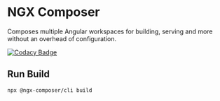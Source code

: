 # NGX Composer

Composes multiple Angular workspaces for building, serving and more without an overhead of configuration.

[![Codacy Badge](https://app.codacy.com/project/badge/Grade/74da2fd774574631b3c02c51ed53a293)](https://www.codacy.com/gh/hoevelmanns/ngx-composer/dashboard?utm_source=github.com&amp;utm_medium=referral&amp;utm_content=hoevelmanns/ngx-composer&amp;utm_campaign=Badge_Grade)

## Run Build
```shell
npx @ngx-composer/cli build
```
